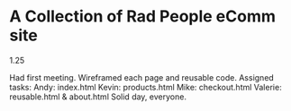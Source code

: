 # A Collection of Rad People eComm site

1.25

Had first meeting. Wireframed each page and reusable code.
Assigned tasks:
  Andy: index.html
  Kevin: products.html
  Mike: checkout.html
  Valerie: reusable.html & about.html
Solid day, everyone.
